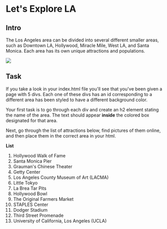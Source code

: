 # Let's Explore LA

## Intro
The Los Angeles area can be divided into several different smaller areas, such as Downtown LA, Hollywood, Miracle Mile, West LA, and Santa Monica. Each area has its own unique attractions and populations.

![](https://media.giphy.com/media/Z69UDgjfRMjsY/giphy.gif)

## Task
If you take a look in your index.html file you'll see that you've been given a page with 5 divs. Each one of these divs has an id corresponding to a different area has been styled to have a different background color.

Your first task is to go through each div and create an h2 element stating the name of the area. The text should appear **inside** the colored box designated for that area.

Next, go through the list of attractions below, find pictures of them online, and then place them in the correct area in your html. 

**List**
  1. Hollywood Walk of Fame
  2. Santa Monica Pier 
  3. Grauman's Chinese Theater
  4. Getty Center
  5. Los Angeles County Museum of Art (LACMA)
  6. Little Tokyo
  7. La Brea Tar Pits
  8. Hollywood Bowl
  9. The Original Farmers Market
  10. STAPLES Center
  11. Dodger Stadium
  12. Third Street Promenade
  13. University of California, Los Angeles (UCLA)
